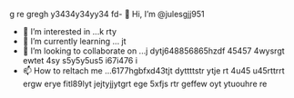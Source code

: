  g re gregh y3434y34yy34  fd- 👋 Hi, I’m @julesgjj951
- 👀 I’m interested in ...k rty
- 🌱 I’m currently learning ... jt
- 💞️ I’m looking to collaborate on ...j dytj648856865hzdf 45457 4wysrgt ewtet 4sy s5y5y5us5 i67i476 i
- 📫 How to reltach me ...6177hgbfxd43tjt dyttttstr  ytje rt 4u45 u45rttrrt ergw erye fitl89lyt jejtyjjytgrt ege
5xfjs rtr geffew oyt ytuouhre re
<!---
julesgjj951/julesgjj951 is a ✨ special ✨ repository because its `README.md` (this file) appears on your GitHub profile.
You can click the Preview link to take a look at your changes.
--->
